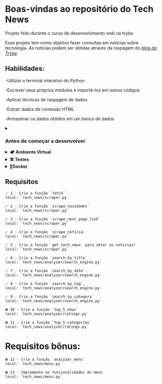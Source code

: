 # Boas-vindas ao repositório do Tech News

  Projeto feito durante o curso de desenvolvimento web na trybe.

  Esse projeto tem como objetivo fazer consultas em notícias sobre tecnologia.
  As notícias podem ser obtidas através da raspagem do [_blog da Trybe_](https://blog.betrybe.com).

## Habilidades:
-Utilizar o terminal interativo do Python
    
-Escrever seus próprios módulos e importá-los em outros códigos
    
-Aplicar técnicas de raspagem de dados
    
-Extrair dados de conteúdo HTML
    
-Armazenar os dados obtidos em um banco de dados

<details>
  <summary>
    <h3>
      Antes de começar a desenvolver
    </h3>
    </summary>

  1. Clone o repositório

  - Use o comando: `git clone git@github.com:mabiiak/tech-news.git`
  - Entre na pasta do repositório que você acabou de clonar:
    - `tech-news`

  2. Crie o ambiente virtual para o projeto

  - `python3 -m venv .venv && source .venv/bin/activate`
  
  3. Instale as dependências

  - `python3 -m pip install -r dev-requirements.txt`
  
  4. Crie uma branch a partir da branch `main`

  - Verifique que você está na branch `main`
    - Exemplo: `git branch`
  - Se não estiver, mude para a branch `main`
    - Exemplo: `git checkout main`
  - Agora crie uma branch à qual você vai submeter os `commits` do seu projeto
    - Você deve criar uma branch no seguinte formato: `nome-github-nome-do-projeto`
    - Exemplo: `git checkout -b nome-tech-news`

  5. Adicione as mudanças ao _stage_ do Git e faça um `commit`

  - Verifique que as mudanças ainda não estão no _stage_
    - Exemplo: `git status` (deve aparecer listada a pasta _joaozinho_ em vermelho)
  - Adicione o novo arquivo ao _stage_ do Git
    - Exemplo:
      - `git add .` (adicionando todas as mudanças - _que estavam em vermelho_ - ao stage do Git)
      - `git status` (deve aparecer listado o arquivo _joaozinho/README.md_ em verde)
  - Faça o `commit` inicial
    - Exemplo:
      - `git commit -m 'descrição commit'` (fazendo o primeiro commit)
      - `git status` (deve aparecer uma mensagem tipo _nothing to commit_ )

  6. Adicione a sua branch com o novo `commit` ao repositório remoto

  - Usando o exemplo anterior: `git push -u origin nome-tech-news`

  7. Crie um novo `Pull Request` _(PR)_

  - Vá até a página de _Pull Requests_ do [repositório no GitHub](https://github.com/mabiiak/tech-news/pulls)
  - Clique no botão verde _"New pull request"_
  - Clique na caixa de seleção _"Compare"_ e escolha a sua branch **com atenção**
  - Coloque um título para a sua _Pull Request_
    - Exemplo: _"Cria tela de busca"_
  - Clique no botão verde _"Create pull request"_
  - Adicione uma descrição para o _Pull Request_ e clique no botão verde _"Create pull request"_
  - **Não se preocupe em preencher mais nada por enquanto!**
  - Volte até a [página de _Pull Requests_ do repositório](https://github.com/mabiiak/tech-news/pulls) e confira que o seu _Pull Request_ está criado

</details>

<details>
  <summary><strong>🏕️ Ambiente Virtual</strong></summary><br />
  O Python oferece um recurso chamado de ambiente virtual, onde permite sua máquina rodar sem conflitos, diferentes tipos de projetos com diferentes versões de bibliotecas.

  1. **criar o ambiente virtual**

  ```bash
python3 -m venv .venv
  ```

  2. **ativar o ambiente virtual**

  ```bash
source .venv/bin/activate
  ```

  3. **instalar as dependências no ambiente virtual**

  ```bash
python3 -m pip install -r dev-requirements.txt
  ```

  Com o seu ambiente virtual ativo, as dependências serão instaladas neste ambiente.
  Quando precisar desativar o ambiente virtual, execute o comando "deactivate". Lembre-se de ativar novamente quando voltar a trabalhar no projeto.

  O arquivo `dev-requirements.txt` contém todas as dependências que serão utilizadas no projeto, ele está agindo como se fosse um `package.json` de um projeto `Node.js`.
</details>

<details>
  <summary><strong>🛠 Testes</strong></summary><br />

  Para executar os testes certifique-se de que você está com o ambiente virtual ativado

  <strong>Executar os testes</strong>

  ```bash
python3 -m pytest
  ```

  O arquivo `pyproject.toml` já configura corretamente o pytest. Entretanto, caso você tenha problemas com isso e queira explicitamente uma saída completa, o comando é:

  ```bash
  python3 -m pytest -s -vv
  ```

  Caso precise executar apenas um arquivo de testes basta executar o comando:

  ```bash
  python3 -m pytest tests/nomedoarquivo.py
  ```

  Caso precise executar apenas uma função de testes basta executar o comando:

  ```bash
  python3 -m pytest -k nome_da_func_de_tests
  ```

  Se desejar que os testes parem de ser executados quando acontecer o primeiro erro, use o parâmetro `-x`

  ```bash
  python3 -m pytest -x tests/nomedoarquivo.py
  ```

  Caso queria executar um teste especifico de um arquivo basta executar o comando:

  ```bash
  python3 -m pytest -x tests/nomedoarquivo.py::test_nome_do_teste
  ```

  Se quiser saber mais sobre a instalação de dependências com `pip`, veja esse [artigo](https://medium.com/python-pandemonium/better-python-dependency-and-package-management-b5d8ea29dff1).

  <strong>✍️ Teste Manual</strong>
  
  Abra um terminal Python importando as funções de interesse através do comando:

  <code>python3 -i tech_news/arquivo_de_interesse.py</code> 

</details>

<details>
  <summary><strong>🐳Docker</strong></summary>
  Caso queria executar os seus testes de projeto via `Docker-compose`, substituindo o ambiente virtual, execute o comando:

  ```bash
  docker-compose run --rm news pytest
  ```
</details>

## Requisitos

    ✅ 1 - Crie a função `fetch`
    local: `tech_news/scraper.py`

    ✅ 2 - Crie a função `scrape_novidades`
    local: `tech_news/scraper.py`

    ✅ 3 - Crie a função `scrape_next_page_link`
    local: `tech_news/scraper.py`

    ✅ 4 - Crie a função `scrape_noticia`
    local: `tech_news/scraper.py`

    ✅ 5 - Crie a função `get_tech_news` para obter as notícias!
    local: `tech_news/scraper.py`

    ✅ 6 - Crie a função `search_by_title`
    local: `tech_news/analyzer/search_engine.py`

    ✅ 7 - Crie a função `search_by_date`
    local: `tech_news/analyzer/search_engine.py`

    ✅ 8 - Crie a função `search_by_tag`,
    local: `tech_news/analyzer/search_engine.py`

    ✅ 9 - Crie a função `search_by_category`
    local: `tech_news/analyzer/search_engine.py`

    ❌ 10 - Crie a função `top_5_news`
    local: `tech_news/analyzer/ratings.py`

    ❌ 11 - Crie a função `top_5_categories`
    local: `tech_news/analyzer/ratings.py`

# Requisitos bônus:

    ❌ 12 - Crie a função `analyzer_menu`
    local: `tech_news/menu.py`

    ❌ 13 - Implemente as funcionalidades do menu
    local: `tech_news/menu.py`
